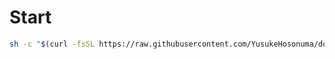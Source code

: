 # Start
```sh
sh -c "$(curl -fsSL https://raw.githubusercontent.com/YusukeHosonuma/dotfiles/master/start.sh)"
```
